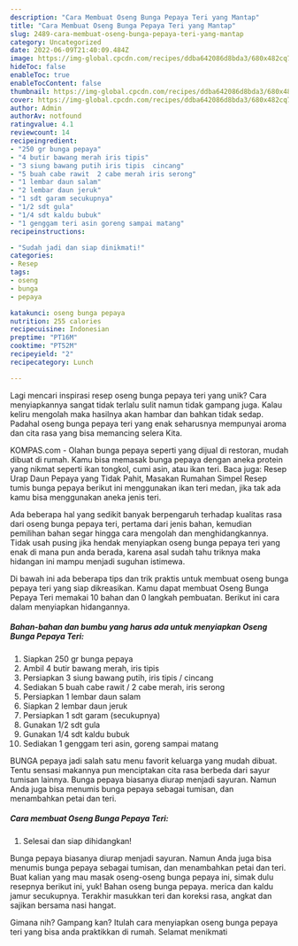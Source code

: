 ```yaml
---
description: "Cara Membuat Oseng Bunga Pepaya Teri yang Mantap"
title: "Cara Membuat Oseng Bunga Pepaya Teri yang Mantap"
slug: 2489-cara-membuat-oseng-bunga-pepaya-teri-yang-mantap
category: Uncategorized
date: 2022-06-09T21:40:09.484Z
image: https://img-global.cpcdn.com/recipes/ddba642086d8bda3/680x482cq70/oseng-bunga-pepaya-teri-foto-resep-utama.jpg
hideToc: false
enableToc: true
enableTocContent: false
thumbnail: https://img-global.cpcdn.com/recipes/ddba642086d8bda3/680x482cq70/oseng-bunga-pepaya-teri-foto-resep-utama.jpg
cover: https://img-global.cpcdn.com/recipes/ddba642086d8bda3/680x482cq70/oseng-bunga-pepaya-teri-foto-resep-utama.jpg
author: Admin
authorAv: notfound
ratingvalue: 4.1
reviewcount: 14
recipeingredient:
- "250 gr bunga pepaya"
- "4 butir bawang merah iris tipis"
- "3 siung bawang putih iris tipis  cincang"
- "5 buah cabe rawit  2 cabe merah iris serong"
- "1 lembar daun salam"
- "2 lembar daun jeruk"
- "1 sdt garam secukupnya"
- "1/2 sdt gula"
- "1/4 sdt kaldu bubuk"
- "1 genggam teri asin goreng sampai matang"
recipeinstructions:

- "Sudah jadi dan siap dinikmati!"
categories:
- Resep
tags:
- oseng
- bunga
- pepaya

katakunci: oseng bunga pepaya 
nutrition: 255 calories
recipecuisine: Indonesian
preptime: "PT16M"
cooktime: "PT52M"
recipeyield: "2"
recipecategory: Lunch

---
```





Lagi mencari inspirasi resep oseng bunga pepaya teri yang unik? Cara menyiapkannya sangat tidak terlalu sulit namun tidak gampang juga. Kalau keliru mengolah maka hasilnya akan hambar dan bahkan tidak sedap. Padahal oseng bunga pepaya teri yang enak seharusnya mempunyai aroma dan cita rasa yang bisa memancing selera Kita.





KOMPAS.com - Olahan bunga pepaya seperti yang dijual di restoran, mudah dibuat di rumah. Kamu bisa memasak bunga pepaya dengan aneka protein yang nikmat seperti ikan tongkol, cumi asin, atau ikan teri. Baca juga: Resep Urap Daun Pepaya yang Tidak Pahit, Masakan Rumahan Simpel Resep tumis bunga pepaya berikut ini menggunakan ikan teri medan, jika tak ada kamu bisa menggunakan aneka jenis teri.

Ada beberapa hal yang sedikit banyak berpengaruh terhadap kualitas rasa dari oseng bunga pepaya teri, pertama dari jenis bahan, kemudian pemilihan bahan segar hingga cara mengolah dan menghidangkannya. Tidak usah pusing jika hendak menyiapkan oseng bunga pepaya teri yang enak di mana pun anda berada, karena asal sudah tahu triknya maka hidangan ini mampu menjadi suguhan istimewa.






Di bawah ini ada beberapa tips dan trik praktis untuk membuat oseng bunga pepaya teri yang siap dikreasikan. Kamu dapat membuat Oseng Bunga Pepaya Teri memakai 10 bahan dan 0 langkah pembuatan. Berikut ini cara dalam menyiapkan hidangannya.

<!--inarticleads1-->

##### Bahan-bahan dan bumbu yang harus ada untuk menyiapkan Oseng Bunga Pepaya Teri:

1. Siapkan 250 gr bunga pepaya
1. Ambil 4 butir bawang merah, iris tipis
1. Persiapkan 3 siung bawang putih, iris tipis / cincang
1. Sediakan 5 buah cabe rawit / 2 cabe merah, iris serong
1. Persiapkan 1 lembar daun salam
1. Siapkan 2 lembar daun jeruk
1. Persiapkan 1 sdt garam (secukupnya)
1. Gunakan 1/2 sdt gula
1. Gunakan 1/4 sdt kaldu bubuk
1. Sediakan 1 genggam teri asin, goreng sampai matang


BUNGA pepaya jadi salah satu menu favorit keluarga yang mudah dibuat. Tentu sensasi makannya pun menciptakan cita rasa berbeda dari sayur tumisan lainnya. Bunga pepaya biasanya diurap menjadi sayuran. Namun Anda juga bisa menumis bunga pepaya sebagai tumisan, dan menambahkan petai dan teri. 

<!--inarticleads2-->

##### Cara membuat Oseng Bunga Pepaya Teri:


1. Selesai dan siap dihidangkan!

Bunga pepaya biasanya diurap menjadi sayuran. Namun Anda juga bisa menumis bunga pepaya sebagai tumisan, dan menambahkan petai dan teri. Buat kalian yang mau masak oseng-oseng bunga pepaya ini, simak dulu resepnya berikut ini, yuk! Bahan oseng bunga pepaya. merica dan kaldu jamur secukupnya. Terakhir masukkan teri dan koreksi rasa, angkat dan sajikan bersama nasi hangat. 

Gimana nih? Gampang kan? Itulah cara menyiapkan oseng bunga pepaya teri yang bisa anda praktikkan di rumah. Selamat menikmati
